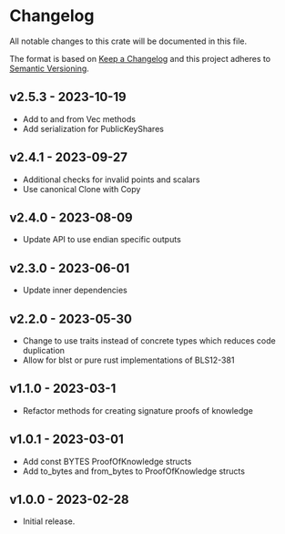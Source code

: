 # Changelog

All notable changes to this crate will be documented in this file.

The format is based on [Keep a Changelog](http://keepachangelog.com/en/1.0.0/)
and this project adheres to [Semantic Versioning](https://semver.org/spec/v2.0.0.html).

## v2.5.3 - 2023-10-19

- Add to and from Vec methods
- Add serialization for PublicKeyShares

## v2.4.1 - 2023-09-27

- Additional checks for invalid points and scalars
- Use canonical Clone with Copy

## v2.4.0 - 2023-08-09

- Update API to use endian specific outputs

## v2.3.0 - 2023-06-01

- Update inner dependencies

## v2.2.0 - 2023-05-30

- Change to use traits instead of concrete types which reduces code duplication
- Allow for blst or pure rust implementations of BLS12-381

## v1.1.0 - 2023-03-1

- Refactor methods for creating signature proofs of knowledge

## v1.0.1 - 2023-03-01

- Add const BYTES ProofOfKnowledge structs
- Add to_bytes and from_bytes to ProofOfKnowledge structs

## v1.0.0 - 2023-02-28

- Initial release.
